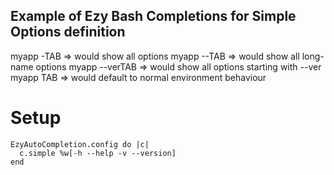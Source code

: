 Example of Ezy Bash Completions for Simple Options definition
-------------------------------------------------------------

myapp -TAB     => would show all options
myapp --TAB    => would show all long-name options
myapp --verTAB => would show all options starting with --ver
myapp TAB      => would default to normal environment behaviour

Setup
=====

    EzyAutoCompletion.config do |c|
      c.simple %w[-h --help -v --version]
    end
